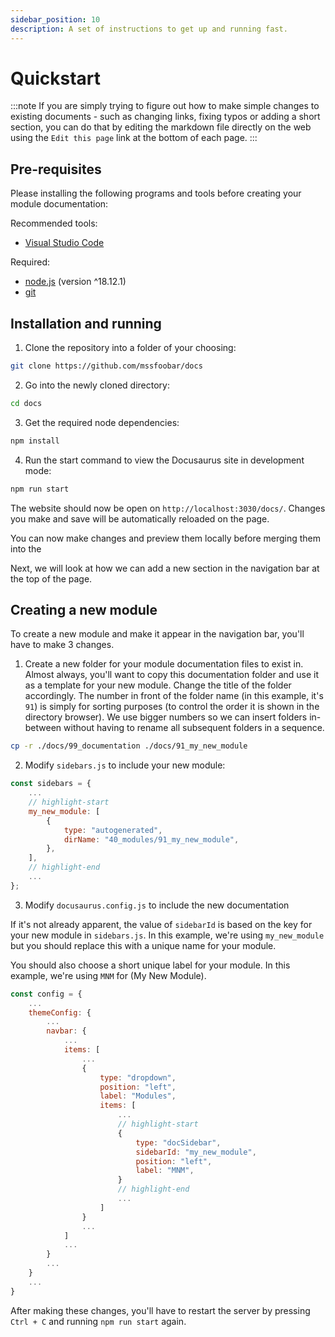 ```yaml
---
sidebar_position: 10
description: A set of instructions to get up and running fast.
---
```


# Quickstart

:::note
If you are simply trying to figure out how to make simple changes to existing documents - such as changing links,
fixing typos or adding a short section, you can do that by editing the markdown file directly on the web using the
`Edit this page` link at the bottom of each page.
:::

## Pre-requisites

Please installing the following programs and tools before creating your module documentation:

Recommended tools:

-   [Visual Studio Code](https://code.visualstudio.com/download)

Required:

-   [node.js](https://nodejs.org/en/) (version ^18.12.1)
-   [git](https://git-scm.com/downloads)

## Installation and running

1. Clone the repository into a folder of your choosing:

```bash
git clone https://github.com/mssfoobar/docs
```

2. Go into the newly cloned directory:

```bash
cd docs
```

3. Get the required node dependencies:

```bash title="docs >"
npm install
```

4. Run the start command to view the Docusaurus site in development mode:

```bash title="docs >"
npm run start
```

The website should now be open on `http://localhost:3030/docs/`. Changes you make and save will be automatically
reloaded on the page.

You can now make changes and preview them locally before merging them into the

Next, we will look at how we can add a new section in the navigation bar at the top of the page.

## Creating a new module

To create a new module and make it appear in the navigation bar, you'll have to make 3 changes.

1. Create a new folder for your module documentation files to exist in. Almost always, you'll want to copy this
   documentation folder and use it as a template for your new module. Change the title of the folder accordingly. The
   number in front of the folder name (in this example, it's `91`) is simply for sorting purposes (to control the order
   it is shown in the directory browser). We use bigger numbers so we can insert folders in-between without having to
   rename all subsequent folders in a sequence.

```bash title="docs >"
cp -r ./docs/99_documentation ./docs/91_my_new_module
```

2. Modify `sidebars.js` to include your new module:

```js title="sidebars.js"
const sidebars = {
    ...
    // highlight-start
    my_new_module: [
        {
            type: "autogenerated",
            dirName: "40_modules/91_my_new_module",
        },
    ],
    // highlight-end
    ...
};
```

3. Modify `docusaurus.config.js` to include the new documentation

If it's not already apparent, the value of `sidebarId` is based on the key for your new module in `sidebars.js`. In
this example, we're using `my_new_module` but you should replace this with a unique name for your module.

You should also choose a short unique label for your module. In this example, we're using `MNM` for (My New Module).

```js title="docusaurus.config.js"
const config = {
    ...
    themeConfig: {
        ...
        navbar: {
            ...
            items: [
                ...
                {
                    type: "dropdown",
                    position: "left",
                    label: "Modules",
                    items: [
                        ...
                        // highlight-start
                        {
                            type: "docSidebar",
                            sidebarId: "my_new_module",
                            position: "left",
                            label: "MNM",
                        }
                        // highlight-end
                        ...
                    ]
                }
                ...
            ]
            ...
        }
        ...
    }
    ...
}

```

After making these changes, you'll have to restart the server by pressing `Ctrl + C` and running `npm run start` again.
